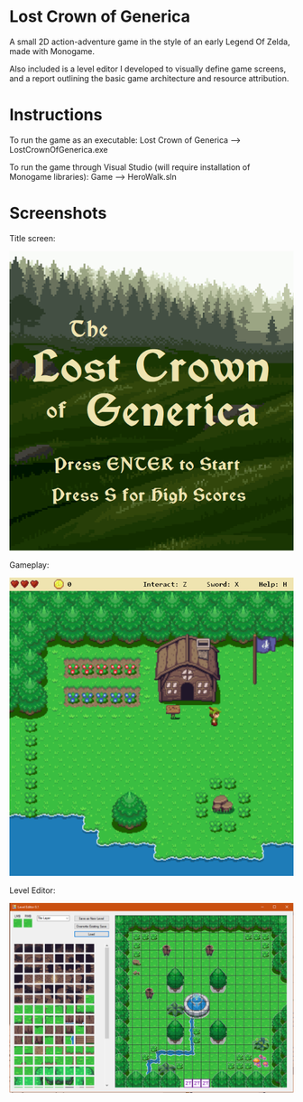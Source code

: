 # Lost Crown of Generica
A small 2D action-adventure game in the style of an early Legend Of Zelda, made with Monogame.

Also included is a level editor I developed to visually define game screens, and a report outlining the basic game architecture and resource attribution. 

# Instructions

To run the game as an executable: Lost Crown of Generica --> LostCrownOfGenerica.exe

To run the game through Visual Studio (will require installation of Monogame libraries): Game --> HeroWalk.sln

# Screenshots

Title screen:

![title screen](Screenshots/title.png)

Gameplay:

![gameplay screen](Screenshots/overworld.png)

Level Editor:

![level editor screen](Screenshots/leveleditor.png)
